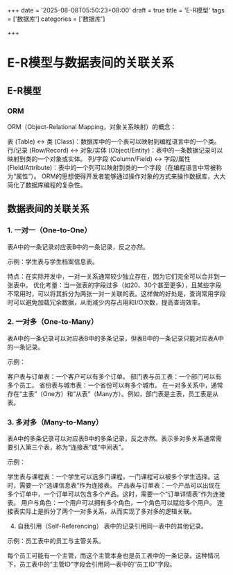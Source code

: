 +++
date = '2025-08-08T05:50:23+08:00'
draft = true
title = 'E-R模型'
tags = ['数据库']
categories = ['数据库']

+++
# E-R模型与数据表间的关联关系
## E-R模型
### ORM
ORM（Object-Relational Mapping，对象关系映射）的概念：

表 (Table) ↔ 类 (Class)：数据库中的一个表可以映射到编程语言中的一个类。
行/记录 (Row/Record) ↔ 对象/实体 (Object/Entity)：表中的一条数据记录可以映射到类的一个对象或实体。
列/字段 (Column/Field) ↔ 字段/属性 (Field/Attribute)：表中的一个列可以映射到类的一个字段（在编程语言中常被称为“属性”）。
ORM的思想使得开发者能够通过操作对象的方式来操作数据库，大大简化了数据库编程的复杂性。
## 数据表间的关联关系
### 1. 一对一（One-to-One）
表A中的一条记录对应表B中的一条记录，反之亦然。

示例：学生表与学生档案信息表。

特点：在实际开发中，一对一关系通常较少独立存在，因为它们完全可以合并到一张表中。
优化考量：当一张表的字段过多（如20、30个甚至更多），且某些字段不常用时，可以将其拆分为两张一对一关联的表。这样做的好处是，查询常用字段时可以避免加载冗余数据，从而减少内存占用和I/O次数，提高查询效率。
### 2. 一对多（One-to-Many）
表A中的一条记录可以对应表B中的多条记录，但表B中的一条记录只能对应表A中的一条记录。

示例：

客户表与订单表：一个客户可以有多个订单。
部门表与员工表：一个部门可以有多个员工。
省份表与城市表：一个省份可以有多个城市。
在一对多关系中，通常存在“主表”（One方）和“从表”（Many方）。例如，部门表是主表，员工表是从表。

### 3. 多对多（Many-to-Many）
表A中的多条记录可以对应表B中的多条记录，反之亦然。表示多对多关系通常需要引入第三个表，称为“连接表”或“中间表”。

示例：

学生表与课程表：一个学生可以选多门课程，一门课程可以被多个学生选择。这时，需要一个“选课信息表”作为连接表。
产品表与订单表：一个产品可以出现在多个订单中，一个订单可以包含多个产品。这时，需要一个“订单详情表”作为连接表。
用户与角色：一个用户可以拥有多个角色，一个角色可以赋给多个用户。
连接表实际上是拆分了两个一对多关系，从而实现了多对多的逻辑关联。

4. 自我引用（Self-Referencing）
表中的记录引用同一表中的其他记录。

示例：员工表中的员工与主管关系。

每个员工可能有一个主管，而这个主管本身也是员工表中的一条记录。这种情况下，员工表中的“主管ID”字段会引用同一表中的“员工ID”字段。